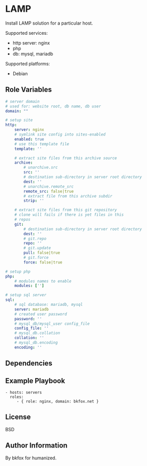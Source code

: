LAMP
=========

Install LAMP solution for a particular host.

Supported services:
- http server: nginx
- php
- db: mysql, mariadb

Supported platforms:
- Debian

Role Variables
--------------

```yaml
# server domain
# used for: website root, db name, db user
domain: ""

# setup site
http:
    server: nginx
    # symlink site config into sites-enabled
    enabled: true
    # use this template file
    template: ''

    # extract site files from this archive source
    archive:
        # unarchive.src
        src: ''
        # destination sub-directory in server root directory
        dest: ''
        # unarchive.remote_src
        remote_src: false|true
        # extract file from this archive subdir
        strip: ''

    # extract site files from this git repository
    # clone will fails if there is yet files in this
    # repos
    git:
        # destination sub-directory in server root directory
        dest: ''
        # git.repo
        repo: ''
        # git.update
        pull: false|true
        # git.force
        force: false|true

# setup php
php:
    # modules names to enable
    modules: ['']

# setup sql server
sql:
    # sql database: mariadb, mysql
    server: mariadb
    # created user password
    password: ''
    # mysql_db/mysql_user config_file
    config_file: ''
    # mysql_db.collation
    collation: ''
    # mysql_db.encoding
    encoding: ''
```

Dependencies
------------


Example Playbook
----------------

    - hosts: servers
      roles:
         - { role: nginx, domain: bkfox.net }

License
-------
BSD

Author Information
------------------
By bkfox for humanized.


